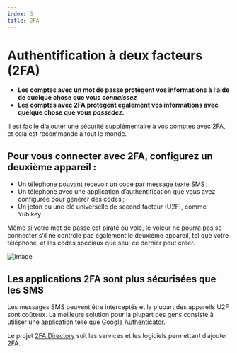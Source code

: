 ```yaml
---
index: 3
title: 2FA
---
```

# Authentification à deux facteurs (2FA)

*   **Les comptes avec un mot de passe protègent vos informations à l’aide de quelque chose que vous *connaissez***
*   **Les comptes avec 2FA protègent également vos informations avec quelque chose que vous *possédez.***

Il est facile d’ajouter une sécurité supplémentaire à vos comptes avec 2FA, et cela est recommandé à tout le monde.

## Pour vous connecter avec 2FA, configurez un deuxième appareil :

* Un téléphone pouvant recevoir un code par message texte SMS ;
* Un téléphone avec une application d’authentification que vous avez configurée pour générer des codes ;
* Un jeton ou une clé universelle de second facteur (U2F), comme Yubikey.

Même si votre mot de passe est piraté ou volé, le voleur ne pourra pas se connecter s’il ne contrôle pas également le deuxième appareil, tel que votre téléphone, et les codes spéciaux que seul ce dernier peut créer.

![image](password_adv2.png)

## Les applications 2FA sont plus sécurisées que les SMS

Les messages SMS peuvent être interceptés et la plupart des appareils U2F sont coûteux. La meilleure solution pour la plupart des gens consiste à utiliser une application telle que [Google Authenticator](https://play.google.com/store/apps/details?id=com.google.android.apps.authenticator2).

Le projet [2FA Directory](https://2fa.directory/) suit les services et les logiciels permettant d’ajouter 2FA.
